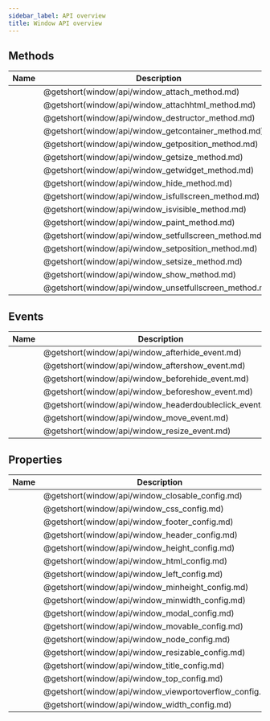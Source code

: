 ```yaml
---
sidebar_label: API overview
title: Window API overview
---
```


## Methods

| Name                                            | Description                                            |
|-------------------------------------------------|--------------------------------------------------------|
| [](window/api/window_attach_method.md)          | @getshort(window/api/window_attach_method.md)          |
| [](window/api/window_attachhtml_method.md)      | @getshort(window/api/window_attachhtml_method.md)      |
| [](window/api/window_destructor_method.md)      | @getshort(window/api/window_destructor_method.md)      |
| [](window/api/window_getcontainer_method.md)    | @getshort(window/api/window_getcontainer_method.md)    |
| [](window/api/window_getposition_method.md)     | @getshort(window/api/window_getposition_method.md)     |
| [](window/api/window_getsize_method.md)         | @getshort(window/api/window_getsize_method.md)         |
| [](window/api/window_getwidget_method.md)       | @getshort(window/api/window_getwidget_method.md)       |
| [](window/api/window_hide_method.md)            | @getshort(window/api/window_hide_method.md)            |
| [](window/api/window_isfullscreen_method.md)    | @getshort(window/api/window_isfullscreen_method.md)    |
| [](window/api/window_isvisible_method.md)       | @getshort(window/api/window_isvisible_method.md)       |
| [](window/api/window_paint_method.md)           | @getshort(window/api/window_paint_method.md)           |
| [](window/api/window_setfullscreen_method.md)   | @getshort(window/api/window_setfullscreen_method.md)   |
| [](window/api/window_setposition_method.md)     | @getshort(window/api/window_setposition_method.md)     |
| [](window/api/window_setsize_method.md)         | @getshort(window/api/window_setsize_method.md)         |
| [](window/api/window_show_method.md)            | @getshort(window/api/window_show_method.md)            |
| [](window/api/window_unsetfullscreen_method.md) | @getshort(window/api/window_unsetfullscreen_method.md) |

## Events

| Name                                             | Description                                             |
| ------------------------------------------------ | ------------------------------------------------------- |
| [](window/api/window_afterhide_event.md)         | @getshort(window/api/window_afterhide_event.md)         |
| [](window/api/window_aftershow_event.md)         | @getshort(window/api/window_aftershow_event.md)         |
| [](window/api/window_beforehide_event.md)        | @getshort(window/api/window_beforehide_event.md)        |
| [](window/api/window_beforeshow_event.md)        | @getshort(window/api/window_beforeshow_event.md)        |
| [](window/api/window_headerdoubleclick_event.md) | @getshort(window/api/window_headerdoubleclick_event.md) |
| [](window/api/window_move_event.md)              | @getshort(window/api/window_move_event.md)              |
| [](window/api/window_resize_event.md)            | @getshort(window/api/window_resize_event.md)            |

## Properties

| Name                                             | Description                                             |
| ------------------------------------------------ | ------------------------------------------------------- |
| [](window/api/window_closable_config.md)         | @getshort(window/api/window_closable_config.md)         |
| [](window/api/window_css_config.md)              | @getshort(window/api/window_css_config.md)              |
| [](window/api/window_footer_config.md)           | @getshort(window/api/window_footer_config.md)           |
| [](window/api/window_header_config.md)           | @getshort(window/api/window_header_config.md)           |
| [](window/api/window_height_config.md)           | @getshort(window/api/window_height_config.md)           |
| [](window/api/window_html_config.md)             | @getshort(window/api/window_html_config.md)             |
| [](window/api/window_left_config.md)             | @getshort(window/api/window_left_config.md)             |
| [](window/api/window_minheight_config.md)        | @getshort(window/api/window_minheight_config.md)        |
| [](window/api/window_minwidth_config.md)         | @getshort(window/api/window_minwidth_config.md)         |
| [](window/api/window_modal_config.md)            | @getshort(window/api/window_modal_config.md)            |
| [](window/api/window_movable_config.md)          | @getshort(window/api/window_movable_config.md)          |
| [](window/api/window_node_config.md)             | @getshort(window/api/window_node_config.md)             |
| [](window/api/window_resizable_config.md)        | @getshort(window/api/window_resizable_config.md)        |
| [](window/api/window_title_config.md)            | @getshort(window/api/window_title_config.md)            |
| [](window/api/window_top_config.md)              | @getshort(window/api/window_top_config.md)              |
| [](window/api/window_viewportoverflow_config.md) | @getshort(window/api/window_viewportoverflow_config.md) |
| [](window/api/window_width_config.md)            | @getshort(window/api/window_width_config.md)            |
